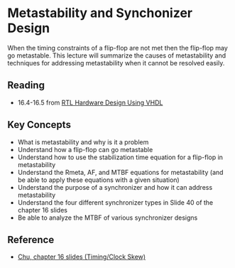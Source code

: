
# Metastability and Synchonizer Design
When the timing constraints of a flip-flop are not met then the flip-flop may go metastable.
This lecture will summarize the causes of metastability and techniques for addressing metastability when it cannot be resolved easily.


## Reading

  * 16.4-16.5 from [RTL Hardware Design Using VHDL](http://search.lib.byu.edu/byu/record/sfx.3578786?holding=i9vahb2m4z7qvbf3)

## Key Concepts
  * What is metastability and why is it a problem
  * Understand how a flip-flop can go metastable
  * Understand how to use the stabilization time equation for a flip-flop in metastability
  * Understand the Rmeta, AF, and MTBF equations for metastability (and be able to apply these equations with a given situation)
  * Understand the purpose of a synchronizer and how it can address metastability
  * Understand the four different synchronizer types in Slide 40 of the chapter 16 slides 
  * Be able to analyze the MTBF of various synchronizer designs

## Reference

  * [Chu, chapter 16 slides (Timing/Clock Skew)](https://github.com/byu-cpe/ECEN_620/blob/main/docs/chu/chap16_1.pdf)
<!-- Could add some metastability generation circuit references here -->
